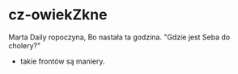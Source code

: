 # cz-owiekZkne
Marta Daily ropoczyna,
Bo nastała ta godzina.
"Gdzie jest Seba do cholery?"
- takie frontów są maniery.
